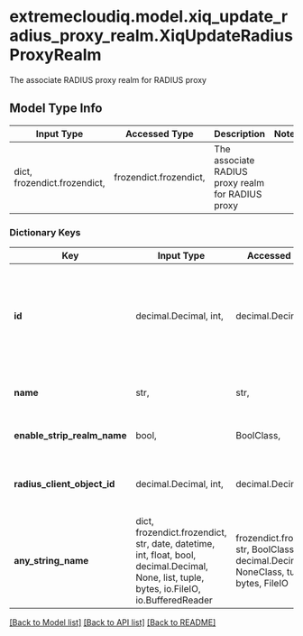 # extremecloudiq.model.xiq_update_radius_proxy_realm.XiqUpdateRadiusProxyRealm

The associate RADIUS proxy realm for RADIUS proxy

## Model Type Info
Input Type | Accessed Type | Description | Notes
------------ | ------------- | ------------- | -------------
dict, frozendict.frozendict,  | frozendict.frozendict,  | The associate RADIUS proxy realm for RADIUS proxy | 

### Dictionary Keys
Key | Input Type | Accessed Type | Description | Notes
------------ | ------------- | ------------- | ------------- | -------------
**id** | decimal.Decimal, int,  | decimal.Decimal,  | The RADIUS proxy realm ID, using an existing ID or leave empty to create a new one | [optional] value must be a 64 bit integer
**name** | str,  | str,  | The RADIUS proxy realm name | [optional] 
**enable_strip_realm_name** | bool,  | BoolClass,  | The flag for enable strip realm name | [optional] 
**radius_client_object_id** | decimal.Decimal, int,  | decimal.Decimal,  | The associate RADIUS client object ID | [optional] value must be a 64 bit integer
**any_string_name** | dict, frozendict.frozendict, str, date, datetime, int, float, bool, decimal.Decimal, None, list, tuple, bytes, io.FileIO, io.BufferedReader | frozendict.frozendict, str, BoolClass, decimal.Decimal, NoneClass, tuple, bytes, FileIO | any string name can be used but the value must be the correct type | [optional]

[[Back to Model list]](../../README.md#documentation-for-models) [[Back to API list]](../../README.md#documentation-for-api-endpoints) [[Back to README]](../../README.md)

